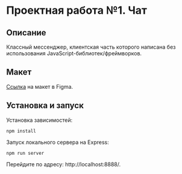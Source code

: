 # Проектная работа №1. Чат

## Описание
Классный мессенджер, клиентская часть которого написана без использования JavaScript-библиотек/фреймворков.

## Макет
[Ссылка](https://www.figma.com/file/w7dws8hp8JghA6RPqOXwPZ/Chat?node-id=0%3A1) на макет в Figma.

## Установка и запуск

Установка зависимостей:

```
npm install
```

Запуск локального сервера на Express:
```
npm run server
```

Перейдите по адресу: http://localhost:8888/.